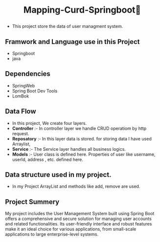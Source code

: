# <p style="text-align: center;"> Mapping-Curd-Springboot👋</p>
- This project store the data of user managment system.

## Framwork and Language use in this Project
- Springboot
- java

## Dependencies
- SpringWeb
- Spring Boot Dev Tools
- LomBok
## Data Flow 
- In this project, We create four layers.
- **Controller** :- In controller layer we handle CRUD operatiom by http request.
- **Reposatory** :- In this layer data is stored. for storing data I have used Arraylist,
- **Service** :- The Service layer handles all business logics.
 - **Models** :- User class is defined here. Properties of user like username, userId, address , etc. defined here.
 
## Data structure used in my project.
 - In my Project ArrayList and  methods like add, remove are used.
## Project Summery
My project includes the User Management System built using Spring Boot offers a comprehensive and secure solution for managing user accounts and related functionalities. Its user-friendly interface and robust features make it an ideal choice for various applications, from small-scale applications to large enterprise-level systems.




